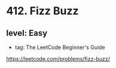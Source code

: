 # 412. Fizz Buzz
## level: Easy

- tag: The LeetCode Beginner's Guide

https://leetcode.com/problems/fizz-buzz/
